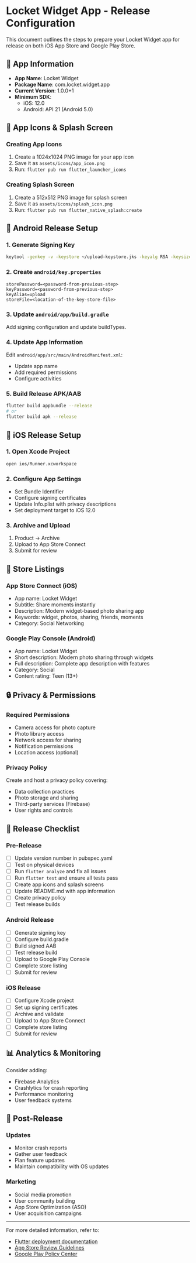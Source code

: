 # Locket Widget App - Release Configuration

This document outlines the steps to prepare your Locket Widget app for release on both iOS App Store and Google Play Store.

## 📱 App Information
- **App Name**: Locket Widget
- **Package Name**: com.locket.widget.app
- **Current Version**: 1.0.0+1
- **Minimum SDK**: 
  - iOS: 12.0
  - Android: API 21 (Android 5.0)

## 🎨 App Icons & Splash Screen

### Creating App Icons
1. Create a 1024x1024 PNG image for your app icon
2. Save it as `assets/icons/app_icon.png`
3. Run: `flutter pub run flutter_launcher_icons`

### Creating Splash Screen
1. Create a 512x512 PNG image for splash screen
2. Save it as `assets/icons/splash_icon.png`
3. Run: `flutter pub run flutter_native_splash:create`

## 🔧 Android Release Setup

### 1. Generate Signing Key
```bash
keytool -genkey -v -keystore ~/upload-keystore.jks -keyalg RSA -keysize 2048 -validity 10000 -alias upload
```

### 2. Create `android/key.properties`
```properties
storePassword=<password-from-previous-step>
keyPassword=<password-from-previous-step>
keyAlias=upload
storeFile=<location-of-the-key-store-file>
```

### 3. Update `android/app/build.gradle`
Add signing configuration and update buildTypes.

### 4. Update App Information
Edit `android/app/src/main/AndroidManifest.xml`:
- Update app name
- Add required permissions
- Configure activities

### 5. Build Release APK/AAB
```bash
flutter build appbundle --release
# or
flutter build apk --release
```

## 🍎 iOS Release Setup

### 1. Open Xcode Project
```bash
open ios/Runner.xcworkspace
```

### 2. Configure App Settings
- Set Bundle Identifier
- Configure signing certificates
- Update Info.plist with privacy descriptions
- Set deployment target to iOS 12.0

### 3. Archive and Upload
1. Product → Archive
2. Upload to App Store Connect
3. Submit for review

## 📝 Store Listings

### App Store Connect (iOS)
- App name: Locket Widget
- Subtitle: Share moments instantly
- Description: Modern widget-based photo sharing app
- Keywords: widget, photos, sharing, friends, moments
- Category: Social Networking

### Google Play Console (Android)
- App name: Locket Widget
- Short description: Modern photo sharing through widgets
- Full description: Complete app description with features
- Category: Social
- Content rating: Teen (13+)

## 🔒 Privacy & Permissions

### Required Permissions
- Camera access for photo capture
- Photo library access
- Network access for sharing
- Notification permissions
- Location access (optional)

### Privacy Policy
Create and host a privacy policy covering:
- Data collection practices
- Photo storage and sharing
- Third-party services (Firebase)
- User rights and controls

## 🚀 Release Checklist

### Pre-Release
- [ ] Update version number in pubspec.yaml
- [ ] Test on physical devices
- [ ] Run `flutter analyze` and fix all issues
- [ ] Run `flutter test` and ensure all tests pass
- [ ] Create app icons and splash screens
- [ ] Update README.md with app information
- [ ] Create privacy policy
- [ ] Test release builds

### Android Release
- [ ] Generate signing key
- [ ] Configure build.gradle
- [ ] Build signed AAB
- [ ] Test release build
- [ ] Upload to Google Play Console
- [ ] Complete store listing
- [ ] Submit for review

### iOS Release
- [ ] Configure Xcode project
- [ ] Set up signing certificates
- [ ] Archive and validate
- [ ] Upload to App Store Connect
- [ ] Complete store listing
- [ ] Submit for review

## 📊 Analytics & Monitoring

Consider adding:
- Firebase Analytics
- Crashlytics for crash reporting
- Performance monitoring
- User feedback systems

## 🔄 Post-Release

### Updates
- Monitor crash reports
- Gather user feedback
- Plan feature updates
- Maintain compatibility with OS updates

### Marketing
- Social media promotion
- User community building
- App Store Optimization (ASO)
- User acquisition campaigns

---

For more detailed information, refer to:
- [Flutter deployment documentation](https://docs.flutter.dev/deployment)
- [App Store Review Guidelines](https://developer.apple.com/app-store/review/guidelines/)
- [Google Play Policy Center](https://play.google.com/about/developer-content-policy/)